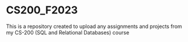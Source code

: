 # CS200_F2023
This is a repository created to upload any assignments and projects from my CS-200 (SQL and Relational Databases) course

